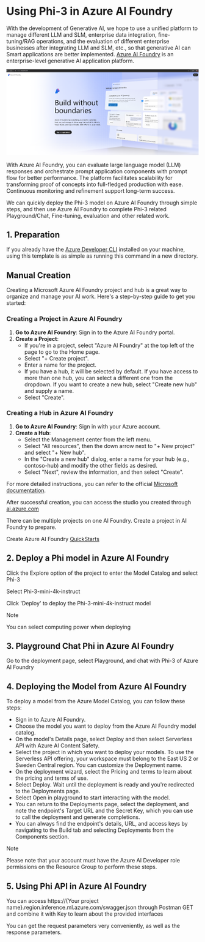 # **Using Phi-3 in Azure AI Foundry**

With the development of Generative AI, we hope to use a unified platform to manage different LLM and SLM, enterprise data integration, fine-tuning/RAG operations, and the evaluation of different enterprise businesses after integrating LLM and SLM, etc., so that generative AI can Smart applications are better implemented. [Azure AI Foundry](https://ai.azure.com) is an enterprise-level generative AI application platform.

![aistudo](../../imgs/01/02/03/aifoundry_home.png)

With Azure AI Foundry, you can evaluate large language model (LLM) responses and orchestrate prompt application components with prompt flow for better performance. The platform facilitates scalability for transforming proof of concepts into full-fledged production with ease. Continuous monitoring and refinement support long-term success.

We can quickly deploy the Phi-3 model on Azure AI Foundry through simple steps, and then use Azure AI Foundry to complete Phi-3 related Playground/Chat, Fine-tuning, evaluation and other related work.

## **1. Preparation**

If you already have the [Azure Developer CLI](https://learn.microsoft.com/azure/developer/azure-developer-cli/overview?WT.mc_id=aiml-138114-kinfeylo) installed on your machine, using this template is as simple as running this command in a new directory.

## Manual Creation

Creating a Microsoft Azure AI Foundry project and hub is a great way to organize and manage your AI work. Here's a step-by-step guide to get you started:

### Creating a Project in Azure AI Foundry

1. **Go to Azure AI Foundry**: Sign in to the Azure AI Foundry portal.
2. **Create a Project**:
   - If you're in a project, select "Azure AI Foundry" at the top left of the page to go to the Home page.
   - Select "+ Create project".
   - Enter a name for the project.
   - If you have a hub, it will be selected by default. If you have access to more than one hub, you can select a different one from the dropdown. If you want to create a new hub, select "Create new hub" and supply a name.
   - Select "Create".

### Creating a Hub in Azure AI Foundry

1. **Go to Azure AI Foundry**: Sign in with your Azure account.
2. **Create a Hub**:
   - Select the Management center from the left menu.
   - Select "All resources", then the down arrow next to "+ New project" and select "+ New hub".
   - In the "Create a new hub" dialog, enter a name for your hub (e.g., contoso-hub) and modify the other fields as desired.
   - Select "Next", review the information, and then select "Create".

For more detailed instructions, you can refer to the official [Microsoft documentation](https://learn.microsoft.com/azure/ai-studio/how-to/create-projects).

After successful creation, you can access the studio you created through [ai.azure.com](https://ai.azure.com/)

There can be multiple projects on one AI Foundry. Create a project in AI Foundry to prepare.

Create Azure AI Foundry [QuickStarts](https://learn.microsoft.com/azure/ai-studio/quickstarts/get-started-code)


## **2. Deploy a Phi model in Azure AI Foundry**

Click the Explore option of the project to enter the Model Catalog and select Phi-3

Select Phi-3-mini-4k-instruct

Click 'Deploy' to deploy the Phi-3-mini-4k-instruct model

> [!NOTE]
>
> You can select computing power when deploying

## **3. Playground Chat Phi in Azure AI Foundry**

Go to the deployment page, select Playground, and chat with Phi-3 of Azure AI Foundry

## **4. Deploying the Model from Azure AI Foundry**

To deploy a model from the Azure Model Catalog, you can follow these steps:

- Sign in to Azure AI Foundry.
- Choose the model you want to deploy from the Azure AI Foundry model catalog.
- On the model's Details page, select Deploy and then select Serverless API with Azure AI Content Safety.
- Select the project in which you want to deploy your models. To use the Serverless API offering, your workspace must belong to the East US 2 or Sweden Central region. You can customize the Deployment name.
- On the deployment wizard, select the Pricing and terms to learn about the pricing and terms of use.
- Select Deploy. Wait until the deployment is ready and you're redirected to the Deployments page.
- Select Open in playground to start interacting with the model.
- You can return to the Deployments page, select the deployment, and note the endpoint's Target URL and the Secret Key, which you can use to call the deployment and generate completions.
- You can always find the endpoint's details, URL, and access keys by navigating to the Build tab and selecting Deployments from the Components section.

> [!NOTE]
> Please note that your account must have the Azure AI Developer role permissions on the Resource Group to perform these steps.

## **5. Using Phi API in Azure AI Foundry**

You can access https://{Your project name}.region.inference.ml.azure.com/swagger.json through Postman GET and combine it with Key to learn about the provided interfaces

You can get the request parameters very conveniently, as well as the response parameters.

